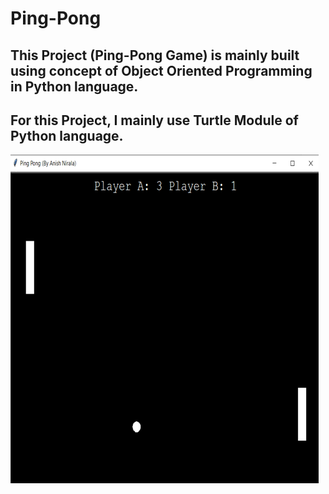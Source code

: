 # Ping-Pong
<span><h2><b>This Project (Ping-Pong Game) is mainly built using concept of Object Oriented Programming in Python language.</b></h2></span>
<span><h2><b>For this Project, I mainly use Turtle Module of Python language.</b></h2></span>
<img src="Image/Ping-Pong.png">
